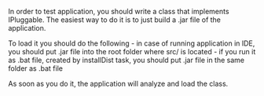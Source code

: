 In order to test application, you should write a class that implements IPluggable.
The easiest way to do it is to just build a .jar file of the application.

To load it you should do the following
    - in case of running application in IDE, you should put .jar file into the root folder where src/ is located
    - if you run it as .bat file, created by installDist task, you should put .jar file in the same folder as .bat file

As soon as you do it, the application will analyze and load the class.
